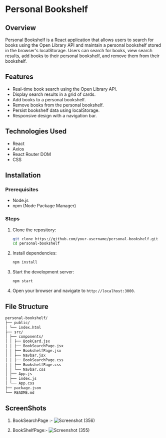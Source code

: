 # Personal Bookshelf

## Overview

Personal Bookshelf is a React application that allows users to search for books using the Open Library API and maintain a personal bookshelf stored in the browser's localStorage.
Users can search for books, view search results, add books to their personal bookshelf, and remove them from their bookshelf.

## Features

- Real-time book search using the Open Library API.
- Display search results in a grid of cards.
- Add books to a personal bookshelf.
- Remove books from the personal bookshelf.
- Persist bookshelf data using localStorage.
- Responsive design with a navigation bar.

## Technologies Used

- React
- Axios
- React Router DOM
- CSS

## Installation

### Prerequisites

- Node.js
- npm (Node Package Manager)

### Steps

1. Clone the repository:

    ```bash
    git clone https://github.com/your-username/personal-bookshelf.git
    cd personal-bookshelf
    ```

2. Install dependencies:

    ```bash
    npm install
    ```

3. Start the development server:

    ```bash
    npm start
    ```

4. Open your browser and navigate to `http://localhost:3000`.

## File Structure

```bash
personal-bookshelf/
├── public/
│ └── index.html
├── src/
│ ├── components/
│ │ ├── BookCard.jsx
│ │ ├── BookSearchPage.jsx
│ │ ├── BookshelfPage.jsx
│ │ ├── Navbar.jsx
│ │ ├── BookSearchPage.css
│ │ ├── BookshelfPage.css
│ │ └── Navbar.css
│ ├── App.js
│ ├── index.js
│ └── App.css
├── package.json
└── README.md
```

## ScreenShots
1. BookSearchPage :-
![Screenshot (356)](https://github.com/jayesh-inamdar/personal_bookshelf/assets/144550109/204ca165-9673-4d31-8ea0-5608bf157e9d)

   
2. BookShelfPage:-
![Screenshot (355)](https://github.com/jayesh-inamdar/personal_bookshelf/assets/144550109/a83e5b33-e232-4aed-a458-72b65890f57b)


